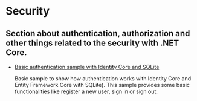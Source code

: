 Security
========

Section about authentication, authorization and other things related to the security with .NET Core.
----------------------------------------------------------------------------------------------------

 * [Basic authentication sample with Identity Core and SQLite](https://github.com/dodyg/practical-aspnetcore/tree/master/projects/2-2/security/authentication-with-identity)
 
    Basic sample to show how authentication works with Identity Core and Entity Framework Core with SQLite). This sample provides some basic functionalities like register a new user, sign in or sign out.